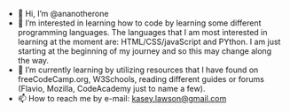 - 👋 Hi, I’m @ananotherone
- 👀 I’m interested in learning how to code by learning some different programming languages. The languages that I am most interested in learning at the moment are: HTML/CSS/javaScript and PYthon. I am just starting at the beginning of my journey and so this may change along the way.
- 🌱 I’m currently learning by utilizing resources that I have found on freeCodeCamp.org, W3Schools, reading different guides or forums (Flavio, Mozilla, CodeAcademy just to name a few).
- 📫 How to reach me by e-mail: kasey.lawson@gmail.com

<!---
ananotherone/ananotherone is a ✨ special ✨ repository because its `README.md` (this file) appears on your GitHub profile.
You can click the Preview link to take a look at your changes.
--->

